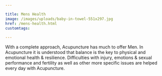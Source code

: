 ```yaml
---

title: Mens Health
image: /images/uploads/baby-in-towel-551x297.jpg
href: /mens-health.html
customtags:
  
---
```

With a complete approach, Acupuncture has much to offer Men. In Acupuncture it is understood that balance is the key to physical and emotional health & resilience.  Difficulties with injury, emotions & sexual performance and fertility as well as other more specific issues are helped every day with Acupuncture.
